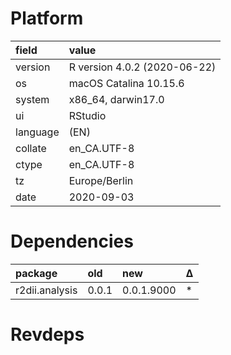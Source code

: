# Platform

|field    |value                        |
|:--------|:----------------------------|
|version  |R version 4.0.2 (2020-06-22) |
|os       |macOS Catalina 10.15.6       |
|system   |x86_64, darwin17.0           |
|ui       |RStudio                      |
|language |(EN)                         |
|collate  |en_CA.UTF-8                  |
|ctype    |en_CA.UTF-8                  |
|tz       |Europe/Berlin                |
|date     |2020-09-03                   |

# Dependencies

|package        |old   |new        |Δ  |
|:--------------|:-----|:----------|:--|
|r2dii.analysis |0.0.1 |0.0.1.9000 |*  |

# Revdeps

